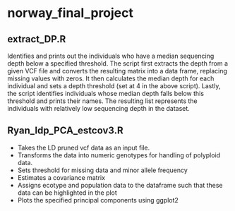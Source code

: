 # norway_final_project

## extract_DP.R

Identifies and prints out the individuals who have a median sequencing depth below a specified threshold. The script first extracts the depth from a given VCF file and converts the resulting matrix into a data frame, replacing missing values with zeros. It then calculates the median depth for each individual and sets a depth threshold (set at 4 in the above script). Lastly, the script identifies individuals whose median depth falls below this threshold and prints their names. The resulting list represents the individuals with relatively low sequencing depth in the dataset.

## Ryan_ldp_PCA_estcov3.R
- Takes the LD pruned vcf data as an input file. 
- Transforms the data into numeric genotypes for handling of polyploid data. 
- Sets threshold for missing data and minor allele frequency
- Estimates a covariance matrix
- Assigns ecotype and population data to the dataframe such that these data can be highlighted in the plot
- Plots the specified principal components using ggplot2
